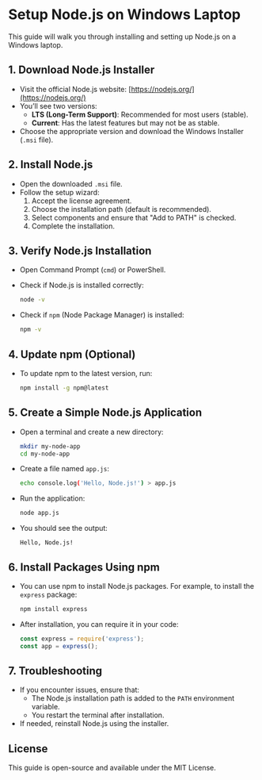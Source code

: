 
# Setup Node.js on Windows Laptop

This guide will walk you through installing and setting up Node.js on a Windows laptop.

## 1. Download Node.js Installer

- Visit the official Node.js website: [https://nodejs.org/](https://nodejs.org/)
- You’ll see two versions: 
  - **LTS (Long-Term Support)**: Recommended for most users (stable).
  - **Current**: Has the latest features but may not be as stable.
- Choose the appropriate version and download the Windows Installer (`.msi` file).

## 2. Install Node.js

- Open the downloaded `.msi` file.
- Follow the setup wizard:
  1. Accept the license agreement.
  2. Choose the installation path (default is recommended).
  3. Select components and ensure that "Add to PATH" is checked.
  4. Complete the installation.

## 3. Verify Node.js Installation

- Open Command Prompt (`cmd`) or PowerShell.
- Check if Node.js is installed correctly:

  ```bash
  node -v
  ```

- Check if `npm` (Node Package Manager) is installed:

  ```bash
  npm -v
  ```

## 4. Update npm (Optional)

- To update npm to the latest version, run:

  ```bash
  npm install -g npm@latest
  ```

## 5. Create a Simple Node.js Application

- Open a terminal and create a new directory:

  ```bash
  mkdir my-node-app
  cd my-node-app
  ```

- Create a file named `app.js`:

  ```bash
  echo console.log('Hello, Node.js!') > app.js
  ```

- Run the application:

  ```bash
  node app.js
  ```

- You should see the output:

  ```
  Hello, Node.js!
  ```

## 6. Install Packages Using npm

- You can use npm to install Node.js packages. For example, to install the `express` package:

  ```bash
  npm install express
  ```

- After installation, you can require it in your code:

  ```javascript
  const express = require('express');
  const app = express();
  ```

## 7. Troubleshooting

- If you encounter issues, ensure that:
  - The Node.js installation path is added to the `PATH` environment variable.
  - You restart the terminal after installation.
- If needed, reinstall Node.js using the installer.

## License

This guide is open-source and available under the MIT License.
